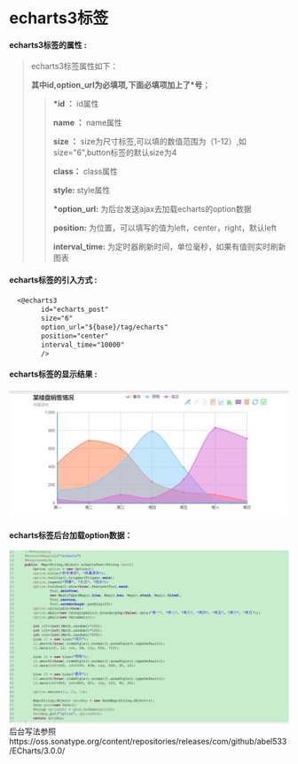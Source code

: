 # echarts3**标签**

#### echarts3**标签的属性 :**

> echarts3标签属性如下：
>
> **其中id,option_url为必填项,下面必填项加上了\*号**；
>
> > **\*id ：** id属性
> >
> > **name ：** name属性
> >
> > **size ：** size为尺寸标签,可以填的数值范围为（1-12）,如size="6",button标签的默认size为4
> >
> > **class：** class属性
> >
> > **style:** style属性
> >
> > **\*option_url:** 为后台发送ajax去加载echarts的option数据
> >
> > **position:** 为位置，可以填写的值为left，center，right，默认left
> >
> > **interval_time:** 为定时器刷新时间，单位毫秒，如果有值则实时刷新图表


#### echarts标签的引入方式 :

```
  <@echarts3 
		id="echarts_post" 
		size="6" 
		option_url="${base}/tag/echarts" 
		position="center"
		interval_time="10000"		
		/>
```

#### echarts标签的显示结果 :

![](/assets/echarts1.png)

#### echarts标签后台加载option数据：
![](/assets/echart3.png)
后台写法参照https://oss.sonatype.org/content/repositories/releases/com/github/abel533/ECharts/3.0.0/



